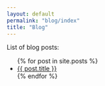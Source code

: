 ```yaml
---
layout: default
permalink: "blog/index"
title: "Blog"
---
```


List of blog posts:
<ul>
  {% for post in site.posts %}
    <li>
      <a href="{{ post.url }}">{{ post.title }}</a>
    </li>
  {% endfor %}
</ul>
